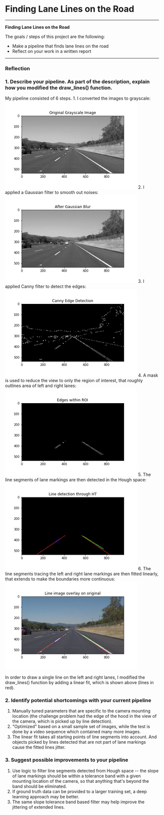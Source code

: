 # **Finding Lane Lines on the Road** 

---

**Finding Lane Lines on the Road**

The goals / steps of this project are the following:
* Make a pipeline that finds lane lines on the road
* Reflect on your work in a written report


[//]: # (Image References)

[image1]: ./test_images_output/solidWhiteRight_gray.jpg "Grayscale"
[image2]: ./test_images_output/solidWhiteRight_gaussian.jpg "Gaussian"
[image3]: ./test_images_output/solidWhiteRight_edges.jpg "Edges"
[image4]: ./test_images_output/solidWhiteRight_masked.jpg "Masked"
[image5]: ./test_images_output/solidWhiteRight_linesegment.jpg "Hough"
[image6]: ./test_images_output/solidWhiteRight_lineextended.jpg "Fit"

---

### Reflection

### 1. Describe your pipeline. As part of the description, explain how you modified the draw_lines() function.

My pipeline consisted of 6 steps. 
    1. I converted the images to grayscale: 
    ![alt text][image1]
    2. I applied a Gaussian filter to smooth out noises:
    ![alt text][image2]
    3. I applied Canny filter to detect the edges: 
    ![alt text][image3]
    4. A mask is used to reduce the view to only the region of interest, that roughly outlines area of left and right lanes: 
    ![alt text][image4]
    5. The line segments of lane markings are then detected in the Hough space: 
    ![alt text][image5]
    6. The line segments tracing the left and right lane markings are then fitted linearly, that extends to make the boundaries more continuous: 
    ![alt text][image6]


In order to draw a single line on the left and right lanes, I modified the draw_lines() function by adding a linear fit, which is shown above (lines in red).


### 2. Identify potential shortcomings with your current pipeline

1. Manually tuned parameters that are specific to the camera mounting location (the challenge problem had the edge of the hood in the view of the camera, which is picked up by line detection).
2. "Optimized" based on a small sample set of images, while the test is done by a video sequence which contained many more images.
3. The linear fit takes all starting points of line segments into account. And objects picked by lines detected that are not part of lane markings cause the fitted lines jitter.


### 3. Suggest possible improvements to your pipeline

1. Use logic to filter line segments detected from Hough space -- the slope of lane markings should be within a tolerance band with a given mounting location of the camera, so that anything that's beyond the band should be eliminated.
2. If ground truth data can be provided to a larger training set, a deep learning approach may be better.
3. The same slope tolerance band based filter may help improve the jittering of extended lines.
